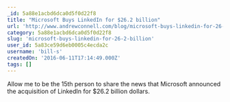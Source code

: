 ```yaml
---
_id: 5a88e1acbd6dca0d5f0d22f8
title: "Microsoft Buys LinkedIn for $26.2 billion"
url: 'http://www.andrewconnell.com/blog/microsoft-buys-linkedin-for-26-2-b-i-l-l-i-o-n'
category: 5a88e1acbd6dca0d5f0d22f8
slug: 'microsoft-buys-linkedin-for-26-2-billion'
user_id: 5a83ce59d6eb0005c4ecda2c
username: 'bill-s'
createdOn: '2016-06-11T17:14:49.000Z'
tags: []
---
```


Allow me to be the 15th person to share the news that Microsoft announced the acquisition of LinkedIn for $26.2 billion dollars.

